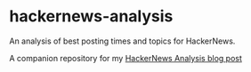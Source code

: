 # hackernews-analysis
An analysis of best posting times and topics for HackerNews.

A companion repository for my [HackerNews Analysis blog post](https://blog.kdubovikov.ml/articles/datascience/hn-posts-analysis)
